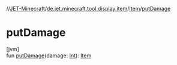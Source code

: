 //[JET-Minecraft](../../../index.md)/[de.jet.minecraft.tool.display.item](../index.md)/[Item](index.md)/[putDamage](put-damage.md)

# putDamage

[jvm]\
fun [putDamage](put-damage.md)(damage: [Int](https://kotlinlang.org/api/latest/jvm/stdlib/kotlin/-int/index.html)): [Item](index.md)
